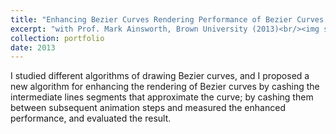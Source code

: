 ```yaml
---
title: "Enhancing Bezier Curves Rendering Performance of Bezier Curves Rendering in Web Browsers"
excerpt: "with Prof. Mark Ainsworth, Brown University (2013)<br/><img src='/images/bezier.png'>"
collection: portfolio
date: 2013
---
```


  I studied different algorithms of drawing Bezier curves, and
            I proposed a new algorithm for enhancing the rendering
            of Bezier curves by cashing the intermediate lines segments that approximate
            the curve; by cashing them between subsequent animation steps and measured
            the enhanced performance, and evaluated the result.
